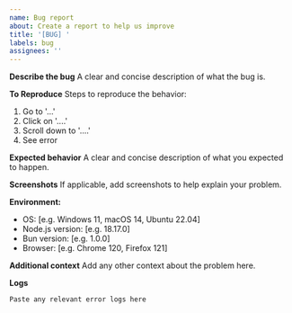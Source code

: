 ```yaml
---
name: Bug report
about: Create a report to help us improve
title: '[BUG] '
labels: bug
assignees: ''
---
```


**Describe the bug**
A clear and concise description of what the bug is.

**To Reproduce**
Steps to reproduce the behavior:

1. Go to '...'
2. Click on '....'
3. Scroll down to '....'
4. See error

**Expected behavior**
A clear and concise description of what you expected to happen.

**Screenshots**
If applicable, add screenshots to help explain your problem.

**Environment:**

- OS: [e.g. Windows 11, macOS 14, Ubuntu 22.04]
- Node.js version: [e.g. 18.17.0]
- Bun version: [e.g. 1.0.0]
- Browser: [e.g. Chrome 120, Firefox 121]

**Additional context**
Add any other context about the problem here.

**Logs**

```
Paste any relevant error logs here
```
